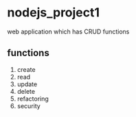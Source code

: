 # nodejs_project1
web application which has CRUD functions

## functions
1. create
2. read
3. update
4. delete
5. refactoring
6. security
